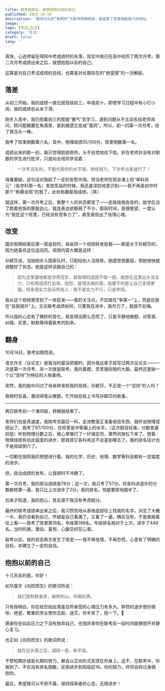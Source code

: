 ```yaml
---
title: 联考结束后，我想抱抱以前的自己
published: 2025-10-18
description: '期待许久的“青桐鸣”大联考转瞬即逝，我逆转了班里倒数第六的地位。'
image: ''
tags: [考试,生活]
category: '生活'
draft: false 
lang: ''
---
```


真快，心还停留在得知中考成绩时的失落，现实中我已在高中经历了两次月考。第二次月考成绩出来之后，我想抱抱以前的自己。

这算是对自己考试成绩的总结，也算是对长期存在的“绝望感”的一次解脱。

## 落差

从初三开始，我的成绩一直位居班级前三，年级前十。即使学习过程中有小打小闹，我的成绩也从未下滑。

刚步入高中，我仍抱着初三的那股“傲气”去学习，遇到问题从不主动去找老师询问，把问题搁置在角落里，直到被遗忘变成“漏洞”。所以，初一的第一次月考，给了我当头一棒。

我考了班里倒数第六名，其中，物理成绩55/100分，班里倒数第一名。

成绩出来的那一刻，我只觉得脸部奇热，头不自觉地往下低。好在老师并没有对倒数的学生进行批评，只是向全班同学说着：

>  一次考试失利，不能代表你的水平弱。继续努力，下次考出来就行了！

毋庸置疑，这句话对我起了一定的安慰作用。但当老师在班会课上给“单科状元”（各学科第一名）发放奖品的时候，我还是深刻地意识到——我不再是初中时那个“称霸全班”的我了。此处称霸是指成绩。（笑）

就这样，第一次月考之后，我整个人的状态都变了——走路拖拖沓沓的，放学后没了跑着抢饭的那股劲儿，就连表达欲都弱了不少。那段时间，我很绝望，一度认为“我在这个班里，已经没有竞争力了”，甚至表现出了怯懦心理。

## 改变

国庆假期结束后第一周返校时，母亲将一个视频转发给我——那是关于孙颖莎的，因为她喜欢这位运动员。视频内容大概是这样：

孙颖莎说，当她刚步入国家队时，只配给别人当陪练。她感觉很委屈，但她很快就调整好了状态。她是这样说服自己的：

> 因为这里遍地都是世界冠军，我取得的成就不值一提。我想在这里出头当主力，只有用成绩打出来。抱怨，是懦夫做的事。我要干的是让自己变得更强。将来用实力告诉所有人：我不是实力不行，只是年轻。

我从这个视频里受到了一些启发——我的关注点，不应放在“争第一”上，而是应放在“自我提升”上。无论联考成绩如何，只要我在进步，我尽力了，我就不后悔。

所以我的心态有了微妙的变化，我变得没那么恐慌了，只是平静地做题、对答案、纠错、反思，默默等待着联考的到来。

## 翻身

10月14日，联考如期而至。

语文作文（议论文）是我当时最没把握的，因为我这辈子就写过两次议论文——一次是第一次月考、另一次就是联考。我托着腮，苦苦搜刮我的大脑，最终还是缺一个以“坚持”为特征的人物事例。

突然，我的脑中闪过了母亲转发给我的视频，孙颖莎，不正是一个“坚持”的人吗？

我顿时狂喜，激动得笔尖微颤，忙开始在纸上书写孙颖莎的故事。

---

两日联考如一个课间般，转眼就结束了。

老师们也是真速度，我刚考完最后一科，走进教室正准备收拾东西，就听说物理成绩出了。我考了67/100分，在班里是中等偏上的水平。（这次题目较难，分数普遍较低）听到物理分数之后，我心里像打了一针镇定剂，骤然间放松下来了。想着：物理成绩有如此程度的进步，那我其它各科肯定不会差到哪去了。我的排名估计也不是班级倒六了。

一切都在按照我的预想进行着。我的化学、历史、地理、数学等科目都有一定幅度的进步。

但，政治成绩的发布，让我顿时不冷静了。

第一次月考，我的政治成绩是78分；这一次，我只考了57分。将各科进退步的分数都核算一遍，我只比上次进步了2分。我的排名，怕是要原地踏步了。

后来才知道，我的担心，其实源于我没有考虑赋分。

最终的联考成绩单出来之后，我习惯性地从表格底部往上找我的名字。浏览了大概一半，我仍没看到自己，怀疑是自己看漏了。又看了一遍，确实没有，于是我接着往上看——我考了班里第18名，年级第198名，年级排名相对于上次，进步了449名。当时的我，激动、喜悦、心酸交织在心里。

联考以后，我的状态再次发生了改变——我不再怯懦，不再恐慌，心里有了明确的目标，并建立了一定的自信。

## 抱抱以前的自己

十几天前的我，你好！

如华晨宇《向阳而生》的歌词所说：

> 我们曾默默承受，破碎的山，呜咽的黑。

只有我明白，你在经历如此落差后所承受的心理压力有多大。猝然的退步使你惆怅、绝望，繁重的学业使你无助、迷茫。你辛苦了，抱一下。🤗

感谢你在如此压力之下没有放弃自己，也很庆幸你在联考前一段时间能够想开并静心复习。

也正如《向阳而生》的歌词所说：

> 就在这长夜之后，凝结一座，新宇宙。

不管短期亦或是长期的努力，都会以正向形式反馈在你身上。这不，在联考中，你做到了。不仅没有排名倒数，反倒进步到班级前18。你的努力，终将会转过身拥抱你。

最后，希望我可以不骄不躁，保持探索者的心态，无限进步！
